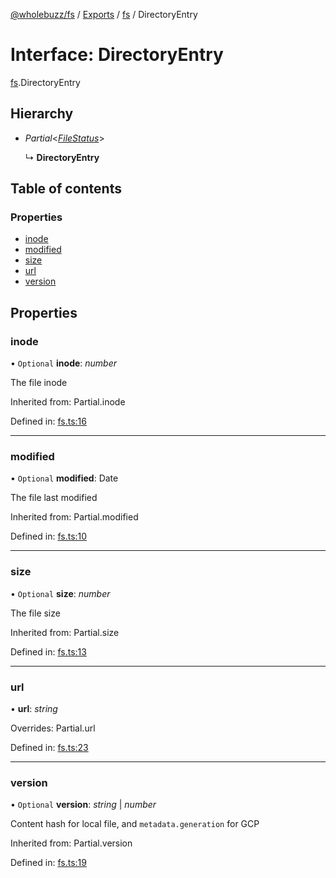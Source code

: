 [@wholebuzz/fs](../README.md) / [Exports](../modules.md) / [fs](../modules/fs.md) / DirectoryEntry

# Interface: DirectoryEntry

[fs](../modules/fs.md).DirectoryEntry

## Hierarchy

- *Partial*<[*FileStatus*](fs.filestatus.md)\>

  ↳ **DirectoryEntry**

## Table of contents

### Properties

- [inode](fs.directoryentry.md#inode)
- [modified](fs.directoryentry.md#modified)
- [size](fs.directoryentry.md#size)
- [url](fs.directoryentry.md#url)
- [version](fs.directoryentry.md#version)

## Properties

### inode

• `Optional` **inode**: *number*

The file inode

Inherited from: Partial.inode

Defined in: [fs.ts:16](https://github.com/wholebuzz/fs/blob/master/src/fs.ts#L16)

___

### modified

• `Optional` **modified**: Date

The file last modified

Inherited from: Partial.modified

Defined in: [fs.ts:10](https://github.com/wholebuzz/fs/blob/master/src/fs.ts#L10)

___

### size

• `Optional` **size**: *number*

The file size

Inherited from: Partial.size

Defined in: [fs.ts:13](https://github.com/wholebuzz/fs/blob/master/src/fs.ts#L13)

___

### url

• **url**: *string*

Overrides: Partial.url

Defined in: [fs.ts:23](https://github.com/wholebuzz/fs/blob/master/src/fs.ts#L23)

___

### version

• `Optional` **version**: *string* \| *number*

Content hash for local file, and `metadata.generation` for GCP

Inherited from: Partial.version

Defined in: [fs.ts:19](https://github.com/wholebuzz/fs/blob/master/src/fs.ts#L19)
